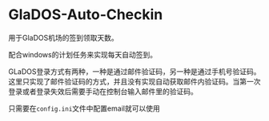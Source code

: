# GlaDOS-Auto-Checkin
用于GlaDOS机场的签到领取天数。

配合windows的计划任务来实现每天自动签到。

GLaDOS登录方式有两种，一种是通过邮件验证码，另一种是通过手机号验证码。这里只实现了邮件验证码的方式，并且没有实现自动获取邮件内验证码。当第一次登录或者登录失效后需要手动在控制台输入邮件里的验证码。

只需要在`config.ini`文件中配置email就可以使用